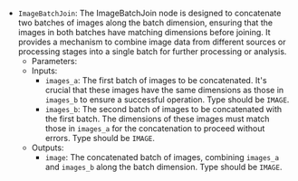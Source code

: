 - `ImageBatchJoin`: The ImageBatchJoin node is designed to concatenate two batches of images along the batch dimension, ensuring that the images in both batches have matching dimensions before joining. It provides a mechanism to combine image data from different sources or processing stages into a single batch for further processing or analysis.
    - Parameters:
    - Inputs:
        - `images_a`: The first batch of images to be concatenated. It's crucial that these images have the same dimensions as those in `images_b` to ensure a successful operation. Type should be `IMAGE`.
        - `images_b`: The second batch of images to be concatenated with the first batch. The dimensions of these images must match those in `images_a` for the concatenation to proceed without errors. Type should be `IMAGE`.
    - Outputs:
        - `image`: The concatenated batch of images, combining `images_a` and `images_b` along the batch dimension. Type should be `IMAGE`.

